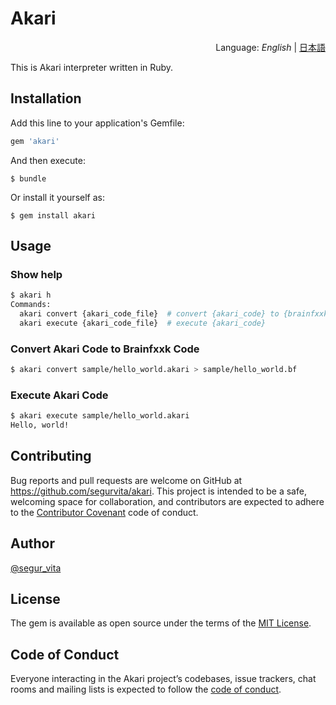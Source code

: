 # Akari
<div style="text-align:right">Language: <i>English</i> | <a href="README_JA.md">日本語</a></div>

This is Akari interpreter written in Ruby.



## Installation

Add this line to your application's Gemfile:

```ruby
gem 'akari'
```

And then execute:

    $ bundle

Or install it yourself as:

    $ gem install akari



## Usage

### Show help

```bash
$ akari h
Commands:
  akari convert {akari_code_file}  # convert {akari_code} to {brainfxxk_code}
  akari execute {akari_code_file}  # execute {akari_code}
```

### Convert Akari Code to Brainfxxk Code

```bash
$ akari convert sample/hello_world.akari > sample/hello_world.bf
```

### Execute Akari Code

```bash
$ akari execute sample/hello_world.akari
Hello, world!
```



## Contributing

Bug reports and pull requests are welcome on GitHub at https://github.com/segurvita/akari. This project is intended to be a safe, welcoming space for collaboration, and contributors are expected to adhere to the [Contributor Covenant](http://contributor-covenant.org) code of conduct.



## Author

[@segur_vita](https://twitter.com/segur_vita)



## License

The gem is available as open source under the terms of the [MIT License](https://opensource.org/licenses/MIT).



## Code of Conduct

Everyone interacting in the Akari project’s codebases, issue trackers, chat rooms and mailing lists is expected to follow the [code of conduct](https://github.com/[USERNAME]/akari/blob/master/CODE_OF_CONDUCT.md).
